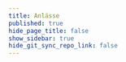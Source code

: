 ```yaml
---
title: Anlässe
published: true
hide_page_title: false
show_sidebar: true
hide_git_sync_repo_link: false
---
```


